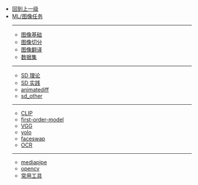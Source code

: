 - [回到上一级](ML/)
- [ML/图像任务](ML/CV/)
  - ---
  - [图像基础](ML/CV/图像基础)
  - [图像切分](ML/CV/图像切分)
  - [图像翻译](ML/CV/图像翻译/)
  - [数据集](ML/CV/dataset)
  - ---
  - [SD 理论](ML/CV/sd/sd_the)
  - [SD 实践](ML/CV/sd/sd_pra)
  - [animatediff](ML/CV/sd/animatediff)
  - [sd_other](ML/CV/sd/sd_other)
  - ---
  - [CLIP](ML/CV/CLIP)
  - [first-order-model](ML/CV/FOMM)
  - [VGG](ML/CV/vgg)
  - [yolo](ML/CV/yolo)
  - [faceswap](ML/CV/faceswap/)
  - [OCR](ML/CV/ocr)
  - ---
  - [mediapipe](ML/CV/mediapipe)
  - [opencv](ML/CV/opencv)
  - [常用工具](ML/CV/tools/)